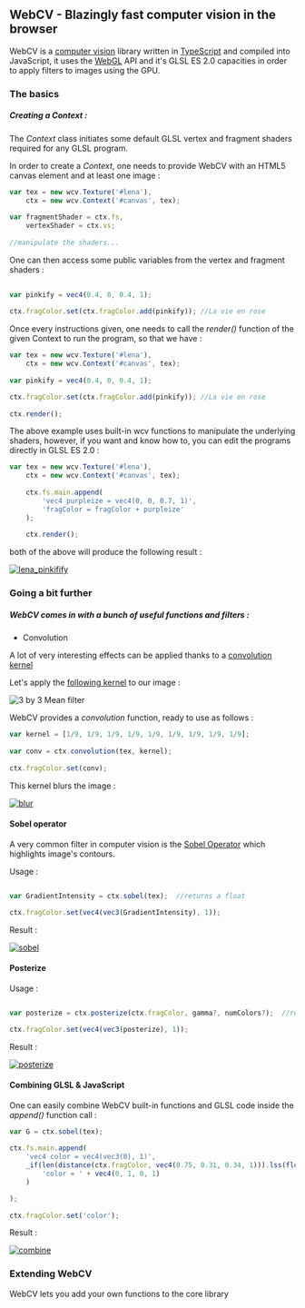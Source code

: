 ## WebCV - Blazingly fast computer vision in the browser

WebCV is a [computer vision](https://en.wikipedia.org/wiki/Computer_vision) library written in [TypeScript](http://www.typescriptlang.org/)
and compiled into JavaScript, it uses the [WebGL](https://developer.mozilla.org/en/docs/Web/API/WebGL_API) API and it's GLSL ES 2.0 capacities
in order to apply filters to images using the GPU.

### The basics

##### Creating a *Context* :
The *Context* class initiates some default GLSL vertex and fragment shaders required for any GLSL program.

In order to create a *Context*, one needs to provide WebCV with an HTML5 canvas element and at least one image :

```javascript
var tex = new wcv.Texture('#lena'),
	ctx = new wcv.Context('#canvas', tex);
	
var fragmentShader = ctx.fs,
	vertexShader = ctx.vs;
		
//manipulate the shaders...
```
	
One can then access some public variables from the vertex and fragment shaders :

```javascript
	
var pinkify = vec4(0.4, 0, 0.4, 1);
	
ctx.fragColor.set(ctx.fragColor.add(pinkify)); //La vie en rose
```

Once every instructions given, one needs to call the *render()* function of the given Context to run the program, so that we have :

```javascript
var tex = new wcv.Texture('#lena'),
	ctx = new wcv.Context('#canvas', tex);
	
var pinkify = vec4(0.4, 0, 0.4, 1);

ctx.fragColor.set(ctx.fragColor.add(pinkify)); //La vie en rose
	
ctx.render();	
```
	
The above example uses built-in wcv functions to manipulate the underlying shaders, however, if you want and know how to, you can 
edit the programs directly in GLSL ES 2.0 :

```javascript
var tex = new wcv.Texture('#lena'),
	ctx = new wcv.Context('#canvas', tex);
	
	ctx.fs.main.append(
		'vec4 purpleize = vec4(0, 0, 0.7, 1)',
		'fragColor = fragColor + purpleize'
	);
	
	ctx.render();
```
	
both of the above will produce the following result :

[![lena_pinkifify](demo/images/purpleize.png)](https://jsfiddle.net/nathsou/b03391kz/5/)
	
### Going a bit further

##### WebCV comes in with a bunch of useful functions and filters :

- Convolution

A lot of very interesting effects can be applied thanks to a [convolution kernel](https://en.wikipedia.org/wiki/Kernel_(image_processing))

Let's apply the [following kernel](http://homepages.inf.ed.ac.uk/rbf/HIPR2/mean.htm) to our image :

![3 by 3 Mean filter](demo/images/kernel_1.png)

WebCV provides a *convolution* function, ready to use as follows :

```javascript
var kernel = [1/9, 1/9, 1/9, 1/9, 1/9, 1/9, 1/9, 1/9, 1/9];
	
var conv = ctx.convolution(tex, kernel);
	
ctx.fragColor.set(conv);
```

This kernel blurs the image : 

[![blur](demo/images/blur.png)](https://jsfiddle.net/nathsou/b03391kz/1/)

#### Sobel operator

A very common filter in computer vision is the [Sobel Operator](https://en.wikipedia.org/wiki/Sobel_operator) which 
highlights image's contours.

Usage : 

```javascript

var GradientIntensity = ctx.sobel(tex);  //returns a float

ctx.fragColor.set(vec4(vec3(GradientIntensity), 1));
```

Result : 

[![sobel](demo/images/sobel.png)](https://jsfiddle.net/nathsou/b03391kz/4/)

#### Posterize

Usage : 

```javascript

var posterize = ctx.posterize(ctx.fragColor, gamma?, numColors?);  //returns a vec4

ctx.fragColor.set(vec4(vec3(posterize), 1));
```

Result : 

[![posterize](demo/images/posterize.png)](https://jsfiddle.net/nathsou/b03391kz/2/)

#### Combining GLSL & JavaScript

One can easily combine WebCV built-in functions and GLSL code inside the *append()* function call :

```javascript
var G = ctx.sobel(tex);
	
ctx.fs.main.append(
	'vec4 color = vec4(vec3(0), 1)',
	_if(len(distance(ctx.fragColor, vec4(0.75, 0.31, 0.34, 1))).lss(float(0.15)),
		'color = ' + vec4(0, 1, 0, 1)
	)

);
	
ctx.fragColor.set('color');
```

Result :

[![combine](demo/images/combine.png)](https://jsfiddle.net/nathsou/b03391kz/3/)

### Extending WebCV

WebCV lets you add your own functions to the core library